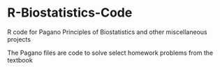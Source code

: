 # R-Biostatistics-Code
R code for Pagano Principles of Biostatistics and other miscellaneous projects


The Pagano files are code to solve select homework problems from the textbook

